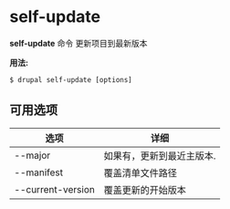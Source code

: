 # self-update
**self-update** 命令 更新项目到最新版本

**用法:**
```
$ drupal self-update [options] 
```

## 可用选项
选项 | 详细
-------|-------------
--major | 如果有，更新到最近主版本.
--manifest | 覆盖清单文件路径
--current-version | 覆盖更新的开始版本
